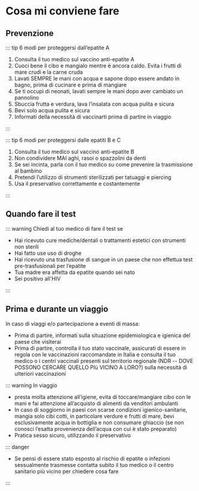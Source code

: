 # Cosa mi conviene fare

## Prevenzione

::: tip 6 modi per proteggersi dall’epatite A

1. Consulta il tuo medico sul vaccino anti-epatite A
2. Cuoci bene il cibo e mangialo mentre è ancora caldo. Evita i frutti di mare crudi e la carne cruda
3. Lavati SEMPRE le mani con acqua e sapone dopo essere andato in bagno, prima di cucinare e prima di mangiare
4. Se ti occupi di neonati, lavati sempre le mani dopo aver cambiato un pannolino
5. Sbuccia frutta e verdura, lava l’insalata con acqua pulita e sicura
6. Bevi solo acqua pulita e sicura
7. Informati della necessità di vaccinarti prima di partire in viaggio

:::

::: tip 6 modi per proteggersi dalle epatiti B e C

1. Consulta il tuo medico sul vaccino anti-epatite B
2. Non condividere MAI aghi, rasoi o spazzolini da denti
3. Se sei incinta, parla con il tuo medico su come prevenire la trasmissione al bambino
4. Pretendi l’utilizzo di strumenti sterilizzati per tatuaggi e piercing
5. Usa il preservativo correttamente e costantemente

:::

## Quando fare il test

::: warning Chiedi al tuo medico di fare il test se

- Hai ricevuto cure mediche/dentali o trattamenti estetici con strumenti non sterili
- Hai fatto use uso di droghe
- Hai ricevuto una trasfusione di sangue in un paese che non effettua test pre-trasfusionali per l’epatite
- Tua madre era affetta da epatite quando sei nato
- Sei positivo all'HIV

:::

## Prima e durante un viaggio

In caso di viaggi e/o partecipazione a eventi di massa:

- Prima di partire, informati sulla situazione epidemiologica e igienica del paese che visiterai
- Prima di partire, controlla il tuo stato vaccinale, assicurati di essere in regola con le vaccinazioni raccomandate in Italia e consulta il tuo medico o i centri vaccinali presenti sul territorio regionale (NDR -- DOVE POSSONO CERCARE QUELLO PIù VICINO A LORO?) sulla necessità di ulteriori vaccinazioni

::: warning In viaggio

- presta molta attenzione all’igiene, evita di toccare/mangiare cibo con le mani e fai attenzione all’acquisto di alimenti da venditori ambulanti
- In caso di soggiorno in paesi con scarse condizioni igienico-sanitarie, mangia solo cibi cotti, in particolare verdure e frutti di mare, bevi esclusivamente acqua in bottiglia e non consumare ghiaccio (se non conosci l’esatta provenienza dell’acqua con cui è stato preparato)
- Pratica sesso sicuro, utilizzando il preservativo

::: danger

- Se pensi di essere stato esposto al rischio di epatite o infezioni sessualmente trasmesse contatta subito il tuo medico o il centro sanitario più vicino per chiedere cosa fare

:::
